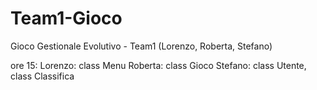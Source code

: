 # Team1-Gioco
Gioco Gestionale Evolutivo - Team1 (Lorenzo, Roberta, Stefano)

ore 15: Lorenzo: class Menu
        Roberta: class Gioco
        Stefano: class Utente, class Classifica
        
